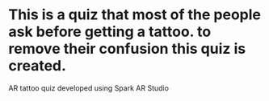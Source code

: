 # This is a quiz that most of the people ask before getting a tattoo. to remove their confusion this quiz is created.
 AR tattoo quiz developed using Spark  AR Studio
